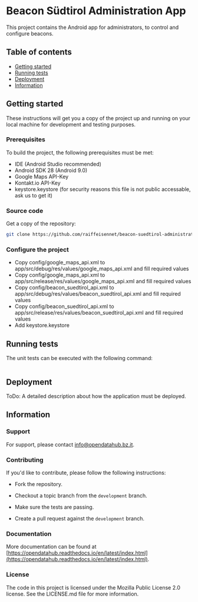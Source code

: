 # Beacon Südtirol Administration App

This project contains the Android app for administrators, to control and configure beacons.

## Table of contents

- [Getting started](#getting-started)
- [Running tests](#running-tests)
- [Deployment](#deployment)
- [Information](#information)

## Getting started

These instructions will get you a copy of the project up and running
on your local machine for development and testing purposes.

### Prerequisites

To build the project, the following prerequisites must be met:

* IDE (Android Studio recommended)
* Android SDK 28 (Android 9.0)
* Google Maps API-Key
* Kontakt.io API-Key
* keystore.keystore (for security reasons this file is not public accessable, ask us to get it)

### Source code

Get a copy of the repository:

```bash
git clone https://github.com/raiffeisennet/beacon-suedtirol-administration-android.git
```

### Configure the project

* Copy config/google_maps_api.xml to app/src/debug/res/values/google_maps_api.xml and fill required values
* Copy config/google_maps_api.xml to app/src/release/res/values/google_maps_api.xml and fill required values
* Copy config/beacon_suedtirol_api.xml to app/src/debug/res/values/beacon_suedtirol_api.xml and fill required values
* Copy config/beacon_suedtirol_api.xml to app/src/release/res/values/beacon_suedtirol_api.xml and fill required values
* Add keystore.keystore

## Running tests

The unit tests can be executed with the following command:

```bash

```

## Deployment

ToDo: A detailed description about how the application must be deployed.


## Information

### Support

For support, please contact [info@opendatahub.bz.it](mailto:info@opendatahub.bz.it).

### Contributing

If you'd like to contribute, please follow the following instructions:

- Fork the repository.

- Checkout a topic branch from the `development` branch.

- Make sure the tests are passing.

- Create a pull request against the `development` branch.

### Documentation

More documentation can be found at [https://opendatahub.readthedocs.io/en/latest/index.html](https://opendatahub.readthedocs.io/en/latest/index.html).

### License

The code in this project is licensed under the Mozilla Public License 2.0 license.
See the LICENSE.md file for more information.
